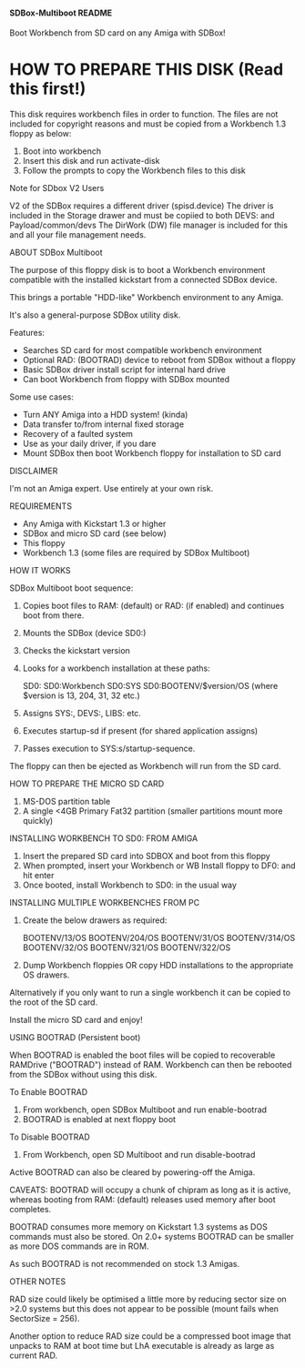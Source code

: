 #### SDBox-Multiboot README ####

Boot Workbench from SD card on any Amiga with SDBox!


# HOW TO PREPARE THIS DISK (Read this first!) 

This disk requires workbench files in order to function. 
The files are not included for copyright reasons and must be copied from a Workbench 1.3 floppy as below: 

1. Boot into workbench
2. Insert this disk and run activate-disk
3. Follow the prompts to copy the Workbench files to this disk


Note for SDbox V2 Users

V2 of the SDBox requires a different driver (spisd.device)
The driver is included in the Storage drawer and must be copiied to both DEVS: and Payload/common/devs
The DirWork (DW) file manager is included for this and all your file management needs. 


ABOUT SDBox Multiboot

The purpose of this floppy disk is to boot a Workbench environment compatible with 
the installed kickstart from a connected SDBox device. 

This brings a portable "HDD-like" Workbench environment to any Amiga. 

It's also a general-purpose SDBox utility disk. 

Features:

* Searches SD card for most compatible workbench environment
* Optional RAD: (BOOTRAD) device to reboot from SDBox without a floppy
* Basic SDBox driver install script for internal hard drive
* Can boot Workbench from floppy with SDBox mounted 

Some use cases:

* Turn ANY Amiga into a HDD system! (kinda)
* Data transfer to/from internal fixed storage 
* Recovery of a faulted system
* Use as your daily driver, if you dare
* Mount SDBox then boot Workbench floppy for installation to SD card

DISCLAIMER 

I'm not an Amiga expert. Use entirely at your own risk.

REQUIREMENTS

* Any Amiga with Kickstart 1.3 or higher
* SDBox and micro SD card (see below)
* This floppy
* Workbench 1.3 (some files are required by SDBox Multiboot)


HOW IT WORKS

SDBox Multiboot boot sequence:

1. Copies boot files to RAM: (default) or RAD: (if enabled) and continues boot from there.
2. Mounts the SDBox (device SD0:) 
3. Checks the kickstart version 
4. Looks for a workbench installation at these paths:

    SD0:
    SD0:Workbench
    SD0:SYS
    SD0:BOOTENV/$version/OS (where $version is 13, 204, 31, 32 etc.)

5. Assigns SYS:, DEVS:, LIBS: etc.   
6. Executes startup-sd if present (for shared application assigns)
7. Passes execution to SYS:s/startup-sequence.

The floppy can then be ejected as Workbench will run from the SD card.


HOW TO PREPARE THE MICRO SD CARD

1) MS-DOS partition table
2) A single <4GB Primary Fat32 partition (smaller partitions mount more quickly)


INSTALLING WORKBENCH TO SD0: FROM AMIGA

1) Insert the prepared SD card into SDBOX and boot from this floppy
2) When prompted, insert your Workbench or WB Install floppy to DF0: and hit enter
3) Once booted, install Workbench to SD0: in the usual way


INSTALLING MULTIPLE WORKBENCHES FROM PC

1) Create the below drawers as required:

   BOOTENV/13/OS
   BOOTENV/204/OS
   BOOTENV/31/OS
   BOOTENV/314/OS
   BOOTENV/32/OS
   BOOTENV/321/OS
   BOOTENV/322/OS

2) Dump Workbench floppies OR copy HDD installations to the appropriate OS drawers. 

Alternatively if you only want to run a single workbench it can be copied to 
the root of the SD card.

Install the micro SD card and enjoy!
 
 
USING BOOTRAD (Persistent boot)

When BOOTRAD is enabled the boot files will be copied to recoverable RAMDrive 
("BOOTRAD") instead of RAM. Workbench can then be rebooted from the SDBox without using this disk.

To Enable BOOTRAD

1) From workbench, open SDBox Multiboot and run enable-bootrad
2) BOOTRAD is enabled at next floppy boot 

To Disable BOOTRAD

1) From Workbench, open SD Multiboot and run disable-bootrad

Active BOOTRAD can also be cleared by powering-off the Amiga. 

CAVEATS:
BOOTRAD will occupy a chunk of chipram as long as it is active, whereas 
booting from RAM: (default) releases used memory after boot completes.

BOOTRAD consumes more memory on Kickstart 1.3 systems as DOS commands must also be stored. 
On 2.0+ systems BOOTRAD can be smaller as more DOS commands are in ROM.

As such BOOTRAD is not recommended on stock 1.3 Amigas. 


OTHER NOTES

RAD size could likely be optimised a little more by reducing sector size on >2.0 systems
but this does not appear to be possible (mount fails when SectorSize = 256). 

Another option to reduce RAD size could be a compressed boot image that unpacks to RAM
at boot time but LhA executable is already as large as current RAD. 





